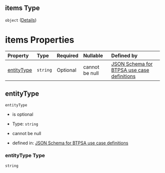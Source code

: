 ## items Type

`object` ([Details](btpsa-usecase-properties-services-items-allof-1-then-allof-81-then-allof-0-then-properties-parameters-properties-writepermissions-items.md))

# items Properties

| Property                  | Type     | Required | Nullable       | Defined by                                                                                                                                                                                                                                                                                                                                                                  |
| :------------------------ | :------- | :------- | :------------- | :-------------------------------------------------------------------------------------------------------------------------------------------------------------------------------------------------------------------------------------------------------------------------------------------------------------------------------------------------------------------------- |
| [entityType](#entitytype) | `string` | Optional | cannot be null | [JSON Schema for BTPSA use case definitions](btpsa-usecase-properties-services-items-allof-1-then-allof-81-then-allof-0-then-properties-parameters-properties-writepermissions-items-properties-entitytype.md "undefined#/properties/services/items/allOf/1/then/allOf/81/then/allOf/0/then/properties/parameters/properties/writePermissions/items/properties/entityType") |

## entityType



`entityType`

*   is optional

*   Type: `string`

*   cannot be null

*   defined in: [JSON Schema for BTPSA use case definitions](btpsa-usecase-properties-services-items-allof-1-then-allof-81-then-allof-0-then-properties-parameters-properties-writepermissions-items-properties-entitytype.md "undefined#/properties/services/items/allOf/1/then/allOf/81/then/allOf/0/then/properties/parameters/properties/writePermissions/items/properties/entityType")

### entityType Type

`string`
